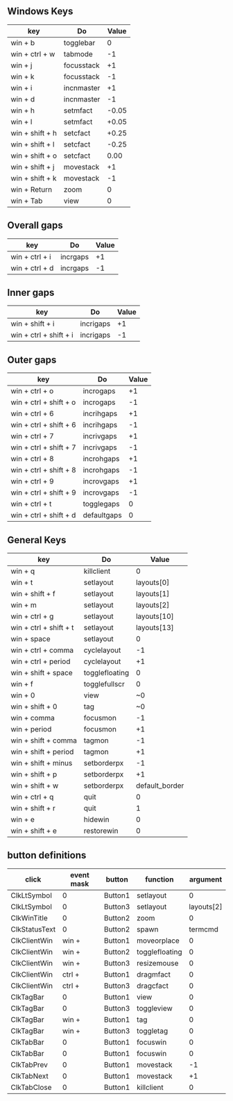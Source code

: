 ## Windows Keys

| key             | Do         | Value |
| --------------- | ---------- | ----- |
| win + b         | togglebar  | 0     |
| win + ctrl + w  | tabmode    | -1    |
| win + j         | focusstack | +1    |
| win + k         | focusstack | -1    |
| win + i         | incnmaster | +1    |
| win + d         | incnmaster | -1    |
| win + h         | setmfact   | -0.05 |
| win + l         | setmfact   | +0.05 |
| win + shift + h | setcfact   | +0.25 |
| win + shift + l | setcfact   | -0.25 |
| win + shift + o | setcfact   | 0.00  |
| win + shift + j | movestack  | +1    |
| win + shift + k | movestack  | -1    |
| win + Return    | zoom       | 0     |
| win + Tab       | view       | 0     |

## Overall gaps

| key            | Do       | Value |
| -------------- | -------- | ----- |
| win + ctrl + i | incrgaps | +1    |
| win + ctrl + d | incrgaps | -1    |

## Inner gaps

| key                    | Do        | Value |
| ---------------------- | --------- | ----- |
| win + shift + i        | incrigaps | +1    |
| win + ctrl + shift + i | incrigaps | -1    |

## Outer gaps

| key                    | Do          | Value |
| ---------------------- | ----------- | ----- |
| win + ctrl + o         | incrogaps   | +1    |
| win + ctrl + shift + o | incrogaps   | -1    |
| win + ctrl + 6         | incrihgaps  | +1    |
| win + ctrl + shift + 6 | incrihgaps  | -1    |
| win + ctrl + 7         | incrivgaps  | +1    |
| win + ctrl + shift + 7 | incrivgaps  | -1    |
| win + ctrl + 8         | incrohgaps  | +1    |
| win + ctrl + shift + 8 | incrohgaps  | -1    |
| win + ctrl + 9         | incrovgaps  | +1    |
| win + ctrl + shift + 9 | incrovgaps  | -1    |
| win + ctrl + t         | togglegaps  | 0     |
| win + ctrl + shift + d | defaultgaps | 0     |

## General Keys

| key                    | Do             | Value          |
| ---------------------- | -------------- | -------------- |
| win + q                | killclient     | 0              |
| win + t                | setlayout      | layouts[0]     |
| win + shift + f        | setlayout      | layouts[1]     |
| win + m                | setlayout      | layouts[2]     |
| win + ctrl + g         | setlayout      | layouts[10]    |
| win + ctrl + shift + t | setlayout      | layouts[13]    |
| win + space            | setlayout      | 0              |
| win + ctrl + comma     | cyclelayout    | -1             |
| win + ctrl + period    | cyclelayout    | +1             |
| win + shift + space    | togglefloating | 0              |
| win + f                | togglefullscr  | 0              |
| win + 0                | view           | ~0             |
| win + shift + 0        | tag            | ~0             |
| win + comma            | focusmon       | -1             |
| win + period           | focusmon       | +1             |
| win + shift + comma    | tagmon         | -1             |
| win + shift + period   | tagmon         | +1             |
| win + shift + minus    | setborderpx    | -1             |
| win + shift + p        | setborderpx    | +1             |
| win + shift + w        | setborderpx    | default_border |
| win + ctrl + q         | quit           | 0              |
| win + shift + r        | quit           | 1              |
| win + e                | hidewin        | 0              |
| win + shift + e        | restorewin     | 0              |

## button definitions

| click         | event mask | button  | function       | argument   |
| ------------- | ---------- | ------- | -------------- | ---------- |
| ClkLtSymbol   | 0          | Button1 | setlayout      | 0          |
| ClkLtSymbol   | 0          | Button3 | setlayout      | layouts[2] |
| ClkWinTitle   | 0          | Button2 | zoom           | 0          |
| ClkStatusText | 0          | Button2 | spawn          | termcmd    |
| ClkClientWin  | win +      | Button1 | moveorplace    | 0          |
| ClkClientWin  | win +      | Button2 | togglefloating | 0          |
| ClkClientWin  | win +      | Button3 | resizemouse    | 0          |
| ClkClientWin  | ctrl +     | Button1 | dragmfact      | 0          |
| ClkClientWin  | ctrl +     | Button3 | dragcfact      | 0          |
| ClkTagBar     | 0          | Button1 | view           | 0          |
| ClkTagBar     | 0          | Button3 | toggleview     | 0          |
| ClkTagBar     | win +      | Button1 | tag            | 0          |
| ClkTagBar     | win +      | Button3 | toggletag      | 0          |
| ClkTabBar     | 0          | Button1 | focuswin       | 0          |
| ClkTabBar     | 0          | Button1 | focuswin       | 0          |
| ClkTabPrev    | 0          | Button1 | movestack      | -1         |
| ClkTabNext    | 0          | Button1 | movestack      | +1         |
| ClkTabClose   | 0          | Button1 | killclient     | 0          |

